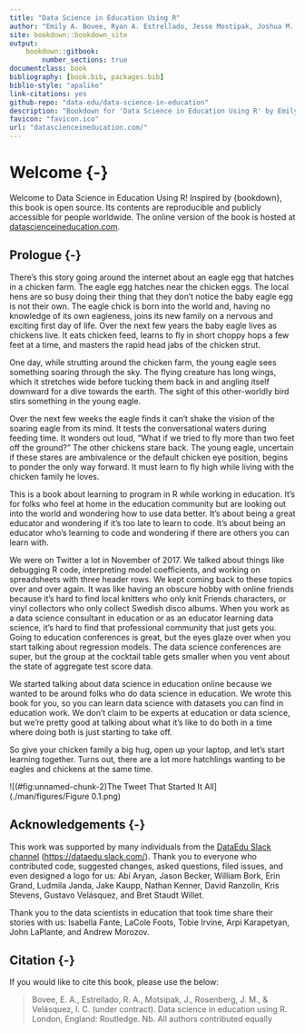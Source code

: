 ```yaml
--- 
title: "Data Science in Education Using R"
author: "Emily A. Bovee, Ryan A. Estrellado, Jesse Mostipak, Joshua M. Rosenberg, and Isabella C. Velásquez"
site: bookdown::bookdown_site
output:
    bookdown::gitbook:
        number_sections: true
documentclass: book
bibliography: [book.bib, packages.bib]
biblio-style: "apalike"
link-citations: yes
github-repo: "data-edu/data-science-in-education"
description: "Bookdown for 'Data Science in Education Using R' by Emily A. Bovee, Ryan A. Estrellado, Jesse Mostipak, Joshua M. Rosenberg, and Isabella C. Velásquez to be published by Routledge in 2020"
favicon: "favicon.ico"
url: "datascienceineducation.com/"
---
```




# Welcome {-}

Welcome to Data Science in Education Using R! Inspired by {bookdown}, this book is open source. Its contents are reproducible and publicly accessible for people worldwide. The online version of the book is hosted at [datascienceineducation.com](https://datascienceineducation.com/).

## Prologue {-}

There’s this story going around the internet about an eagle egg that hatches in a chicken farm. The eagle egg hatches near the chicken eggs. The local hens are so busy doing their thing that they don’t notice the baby eagle egg is not their own. The eagle chick is born into the world and, having no knowledge of its own eagleness, joins its new family on a nervous and exciting first day of life. Over the next few years the baby eagle lives as chickens live. It eats chicken feed, learns to fly in short choppy hops a few feet at a time, and masters the rapid head jabs of the chicken strut. 

One day, while strutting around the chicken farm, the young eagle sees something soaring through the sky. The flying creature has long wings, which it stretches wide before tucking them back in and angling itself downward for a dive towards the earth. The sight of this other-worldly bird stirs something in the young eagle. 

Over the next few weeks the eagle finds it can’t shake the vision of the soaring eagle from its mind. It tests the conversational waters during feeding time. It wonders out loud, “What if we tried to fly more than two feet off the ground?” The other chickens stare back. The young eagle, uncertain if these stares are ambivalence or the default chicken eye position, begins to ponder the only way forward. It must learn to fly high while living with the chicken family he loves.

This is a book about learning to program in R while working in education. It’s for folks who feel at home in the education community but are looking out into the world and wondering how to use data better. It’s about being a great educator and wondering if it’s too late to learn to code. It’s about being an educator who’s learning to code and wondering if there are others you can learn with. 

We were on Twitter a lot in November of 2017. We talked about things like debugging R code, interpreting model coefficients, and working on spreadsheets with three header rows. We kept coming back to these topics over and over again. It was like having an obscure hobby with online friends because it’s hard to find local knitters who only knit Friends characters, or vinyl collectors who only collect Swedish disco albums. When you work as a data science consultant in education or as an educator learning data science, it’s hard to find that professional community that just gets you. Going to education conferences is great, but the eyes glaze over when you start talking about regression models. The data science conferences are super, but the group at the cocktail table gets smaller when you vent about the state of aggregate test score data. 

We started talking about data science in education online because we wanted to be around folks who do data science in education. We wrote this book for you, so you can learn data science with datasets you can find in education work. We don’t claim to be experts at education or data science, but we’re pretty good at talking about what it’s like to do both in a time where doing both is just starting to take off. 

So give your chicken family a big hug, open up your laptop, and let’s start learning together. Turns out, there are a lot more hatchlings wanting to be eagles and chickens at the same time.

![(\#fig:unnamed-chunk-2)The Tweet That Started It All](./man/figures/Figure 0.1.png)

## Acknowledgements {-}

This work was supported by many individuals from the [DataEdu Slack channel](https://dataedu.slack.com/) (https://dataedu.slack.com/). Thank you to everyone who contributed code, suggested changes, asked questions, filed issues, and even designed a logo for us: Abi Aryan, Jason Becker, William Bork, Erin Grand, Ludmila Janda, Jake Kaupp, Nathan Kenner, David Ranzolin, Kris Stevens,  Gustavo Velásquez, and Bret Staudt Willet.

Thank you to the data scientists in education that took time share their stories with us: Isabella Fante, LaCole Foots, Tobie Irvine, Arpi Karapetyan, John LaPlante, and Andrew Morozov. 

## Citation {-}

If you would like to cite this book, please use the below:

> Bovee, E. A., Estrellado, R. A., Motsipak, J., Rosenberg, J. M., & Velásquez, I. C. (under contract). Data science in education using R. London, England: Routledge. Nb. All authors contributed equally
